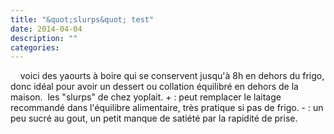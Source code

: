 ```yaml
---
title: "&quot;slurps&quot; test"
date: 2014-04-04
description: ""
categories: 
---
```


          
 &nbsp;      &nbsp;   voici des yaourts à boire qui se conservent jusqu'à 8h en dehors du frigo, donc idéal pour avoir un dessert ou collation équilibré en dehors de la maison.&nbsp;   les "slurps" de chez yoplait.   + : peut remplacer le laitage recommandé dans l'équilibre alimentaire, très pratique si pas de frigo.   - : un peu sucré au gout, un petit manque de satiété par la rapidité de prise. 

                          
